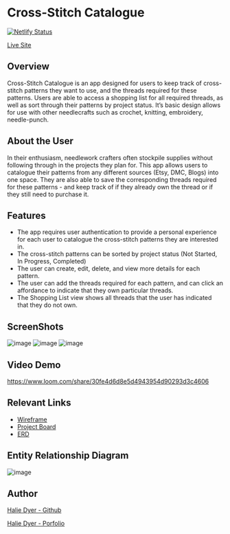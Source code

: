 # Cross-Stitch Catalogue
[![Netlify Status](https://api.netlify.com/api/v1/badges/ed951fbd-7842-4822-a295-45446d6c2fc3/deploy-status)](https://app.netlify.com/sites/cross-stitch-catalogue/deploys)

[Live Site](https://cross-stitch-catalogue.netlify.app/)

## Overview
Cross-Stitch Catalogue is an app designed for users to keep track of cross-stitch patterns they want to use, and the threads required for these patterns. Users are able to access a shopping list for all required threads, as well as sort through their patterns by project status. It’s basic design allows for use with other needlecrafts such as crochet, knitting, embroidery, needle-punch.

## About the User
In their enthusiasm, needlework crafters often stockpile supplies without following through in the projects they plan for. This app allows users to catalogue their patterns from any different sources (Etsy, DMC, Blogs) into one space. They are also able to save the corresponding threads required for these patterns - and keep track of if they already own the thread or if they still need to purchase it.

## Features
- The app requires user authentication to provide a personal experience for each user to catalogue the cross-stitch patterns they are interested in.
- The cross-stitch patterns can be sorted by project status (Not Started, In Progress, Completed)
- The user can create, edit, delete, and view more details for each pattern. 
- The user can add the threads required for each pattern, and can click an affordance to indicate that they own particular threads.
- The Shopping List view shows all threads that the user has indicated that they do not own.

## ScreenShots
![image](https://user-images.githubusercontent.com/86806913/146847160-c9ea16a4-d94f-428b-9d92-9583da3f9278.png)
![image](https://user-images.githubusercontent.com/86806913/146847230-3ec5aa24-c806-426b-a954-cf4541aac031.png)
![image](https://user-images.githubusercontent.com/86806913/146847274-89ac5e7f-d03a-4efe-8d53-9090e01322ea.png)


## Video Demo
https://www.loom.com/share/30fe4d6d8e5d4943954d90293d3c4606

## Relevant Links
- [Wireframe](https://www.figma.com/file/wZXfT0LLw82RHrlMiVWPPV/Cross-stitch-catalogue?node-id=0%3A1)
- [Project Board](https://github.com/DyerHL/cross-stitch-catalogue/projects/1)
- [ERD](https://dbdiagram.io/d/61a583af8c901501c0d86158)

## Entity Relationship Diagram
![image](https://user-images.githubusercontent.com/86806913/144949749-3e5eae4f-e06b-467e-9c24-3248cc024590.png)

## Author
[Halie Dyer - Github](https://github.com/DyerHL)

[Halie Dyer - Porfolio](https://halie-dyer-portfolio.netlify.app/)
